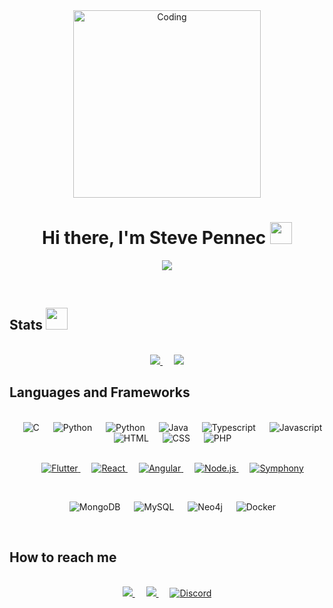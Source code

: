 <div align="center">
  <img align="center" alt="Coding" width="300" src="https://cdn.dribbble.com/users/1277312/screenshots/14733298/media/39b1045e593737587dd60e42c8422d1f.gif" >
</div>

<h1 align="center">
  Hi there, I'm Steve Pennec 
  <img src="https://media.giphy.com/media/hvRJCLFzcasrR4ia7z/giphy.gif" width="35">
</h1>
<p align="center">
  <a href="https://github.com/DenverCoder1/readme-typing-svg">
    <img src="https://readme-typing-svg.herokuapp.com?font=Time+New+Roman&color=cyan&size=25&center=true&vCenter=true&width=600&height=100&lines=Computer+science+student;Firmware+and+Software+Developer;Future+Software+Engineer;IT+Passionate">
  </a>
</p>

<br/>

## Stats <img src="https://media.giphy.com/media/iY8CRBdQXODJSCERIr/giphy.gif" width="35">

<br/>

<div align="center">

<a href="https://github.com/PennecStv">
  	<img src="https://github-readme-stats.vercel.app/api/top-langs/?username=PennecStv&theme=github_dark&layout=compact&show_icons=true&hide_border=true" />
</a>
&emsp;
<a href="https://github.com/PennecStv">
	<img src="https://github-readme-stats.vercel.app/api?username=PennecStv&theme=github_dark&show_icons=true&hide_border=true&count_private=true&rank_icon=github" />
</a>
</div> 

## Languages and Frameworks

<br/>

<div align="center">
  &emsp; 
   <img alt="C" src="https://img.shields.io/badge/C%20-%232370ED.svg?style=for-the-badge&logo=c&logoColor=white"> 
   &emsp;
    <img alt="Python" src="https://img.shields.io/badge/Python%20-%2314354C.svg?style=for-the-badge&logo=python&logoColor=white"/>
   &emsp;
    <img alt="Python" src="https://img.shields.io/badge/Dart-0175C2?style=for-the-badge&logo=dart&logoColor=white"/>
   &emsp;
    <img alt="Java" src="https://img.shields.io/badge/Java-ED8B00?style=for-the-badge&logo=openjdk&logoColor=white"/>
    &emsp;
    <img alt="Typescript" src="https://img.shields.io/badge/TypeScript-007ACC?style=for-the-badge&logo=typescript&logoColor=white"/>
   &emsp;
    <img alt="Javascript" src="https://img.shields.io/badge/JavaScript%20-%23F7DF1E.svg?style=for-the-badge&logo=javascript&logoColor=black"/>
   &emsp;
    <img alt="HTML" src="https://img.shields.io/badge/HTML5-E34F26?style=for-the-badge&logo=html5&logoColor=white"/>
   &emsp;
    <img alt="CSS" src="https://img.shields.io/badge/CSS3-1572B6?style=for-the-badge&logo=css3&logoColor=white"/>
   &emsp;
    <img alt="PHP" src="https://img.shields.io/badge/PHP-777BB4?style=for-the-badge&logo=php&logoColor=white"/>

  <br>
  <br>

  &emsp;
  <a href="https://flutter.dev/" target="_blank"> 
     <img alt="Flutter" src="https://img.shields.io/badge/Flutter-02569B?style=for-the-badge&logo=flutter&logoColor=white">
   </a>
   &emsp;
  <a href="https://fr.legacy.reactjs.org/" target="_blank"> 
     <img alt="React" src="https://img.shields.io/badge/React-20232A?style=for-the-badge&logo=react&logoColor=61DAFB">
   </a>
   &emsp;
  <a href="https://angular.io/" target="_blank"> 
     <img alt="Angular" src="https://img.shields.io/badge/Angular-DD0031?style=for-the-badge&logo=angular&logoColor=white">
   </a>
   &emsp;
  <a href="https://nodejs.org/" target="_blank"> 
     <img alt="Node.js" src="https://img.shields.io/badge/Node.js-43853D?style=for-the-badge&logo=node.js&logoColor=white">
   </a>
   &emsp;
  <a href="https://symfony.com/" target="_blank"> 
     <img alt="Symphony" src="https://img.shields.io/badge/Symfony-000000?style=for-the-badge&logo=Symfony&logoColor=white">
   </a>

  <br>

   &emsp;
    <img alt="MongoDB" src="https://img.shields.io/badge/MongoDB-4EA94B?style=for-the-badge&logo=mongodb&logoColor=white"/>
   &emsp;
    <img alt="MySQL" src="https://img.shields.io/badge/MySQL-005C84?style=for-the-badge&logo=mysql&logoColor=white"/>
   &emsp;
    <img alt="Neo4j" src="https://img.shields.io/badge/Neo4j-018bff?style=for-the-badge&logo=neo4j&logoColor=white"/>
   &emsp;
    <img alt="Docker" src="https://img.shields.io/badge/Docker-2CA5E0?style=for-the-badge&logo=docker&logoColor=white"/>
</div>

<br/>

## How to reach me

<br/>

<div align="center">
  <a href="https://www.linkedin.com/in/steve-pennec/" target="blank">
    <img src="https://img.shields.io/badge/LinkedIn-0077B5?style=for-the-badge&logo=linkedin&logoColor=white"/>
  </a>
  &emsp;
  <a href="mailto: stevepennec@gmail.com">
   <img src="https://img.shields.io/badge/Gmail-D14836?style=for-the-badge&logo=gmail&logoColor=white"/>
  </a>
  &emsp;
  <a href="https://discord.com/" target="blank">
    <img alt="Discord" src="https://img.shields.io/badge/dibosan-5865F2?style=for-the-badge&logo=discord&logoColor=white"/>
    </a>
</div>


